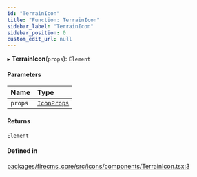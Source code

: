 ```yaml
---
id: "TerrainIcon"
title: "Function: TerrainIcon"
sidebar_label: "TerrainIcon"
sidebar_position: 0
custom_edit_url: null
---
```


▸ **TerrainIcon**(`props`): `Element`

#### Parameters

| Name | Type |
| :------ | :------ |
| `props` | [`IconProps`](../types/IconProps.md) |

#### Returns

`Element`

#### Defined in

[packages/firecms_core/src/icons/components/TerrainIcon.tsx:3](https://github.com/FireCMSco/firecms/blob/d45f3739/packages/firecms_core/src/icons/components/TerrainIcon.tsx#L3)
